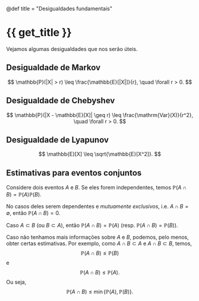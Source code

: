 @def title = "Desigualdades fundamentais"

# {{ get_title }}

Vejamos algumas desigualdades que nos serão úteis.

## Desigualdade de Markov

$$
\mathbb{P}(|X| > r) \leq \frac{\mathbb{E}[|X|]}{r}, \quad \forall r > 0.
$$

## Desigualdade de Chebyshev

$$
\mathbb{P}(|X - \mathbb{E}[X]| \geq r) \leq \frac{\mathrm{Var}(X)}{r^2}, \quad \forall r > 0.
$$

## Desigualdade de Lyapunov

$$
\mathbb{E}[X] \leq \sqrt{\mathbb{E}[X^2]}.
$$

## Estimativas para eventos conjuntos

Considere dois eventos $A$ e $B$. Se eles forem independentes, temos $\mathbb{P}(A \cap B) = \mathbb{P}(A)\mathbb{P}(B)$.

No casos deles serem dependentes e *mutuamente exclusivos*, i.e. $A \cap B = \emptyset$, então $\mathbb{P}(A \cap B) = 0$.

Caso $A \subset B$ (ou $B \subset A$), então $\mathbb{P}(A \cap B) = \mathbb{P}(A)$ (resp. $\mathbb{P}(A \cap B) = \mathbb{P}(B)$).

Caso não tenhamos mais informações sobre $A$ e $B$, podemos, pelo menos, obter certas estimativas. Por exemplo,  como $A \cap B \subset A$ e $A \cap B \subset B$, temos,
$$
\mathbb{P}(A \cap B) \leq \mathbb{P}(B)
$$
e
$$
\mathbb{P}(A \cap B) \leq \mathbb{P}(A).
$$
Ou seja,
$$
\mathbb{P}(A \cap B) \leq \min\left\{\mathbb{P}(A), \mathbb{P}(B)\right\}.
$$